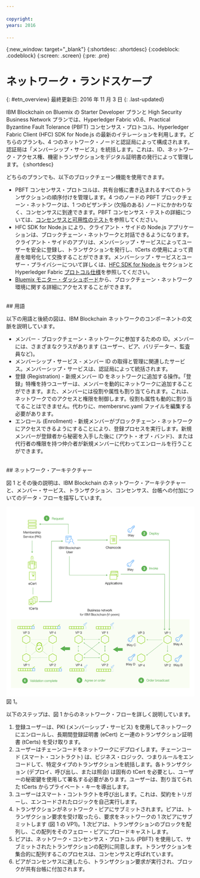 ```yaml
---

copyright:
years: 2016

---
```


{:new_window: target="_blank"}
{:shortdesc: .shortdesc}
{:codeblock: .codeblock}
{:screen: .screen}
{:pre: .pre}


# ネットワーク・ランドスケープ
{: #etn_overview}
最終更新日: 2016 年 11 月 3 日
{: .last-updated}

IBM Blockchain on Bluemix の Starter Developer プランと High Security Business Network プランでは、Hyperledger Fabric v0.6、Practical Byzantine Fault Tolerance (PBFT) コンセンサス・プロトコル、Hyperledger Fabric Client (HFC) SDK for Node.js の最新のイテレーションを利用します。どちらのプランも、4 つのネットワーク・ノードと認証局によって構成されます。認証局は「メンバーシップ・サービス」を統括します。これは、ID、ネットワーク・アクセス権、機密トランザクションをデジタル証明書の発行によって管理します。
{:shortdesc}

どちらのプランでも、以下のブロックチェーン機能を使用できます。

* PBFT コンセンサス・プロトコルは、共有台帳に書き込まれるすべてのトランザクションの順序付けを管理します。4 つのノードの PBFT ブロックチェーン・ネットワークは、1 つのビザンチン (欠陥のある) ノードにかかわりなく、コンセンサスに到達できます。PBFT コンセンサス・テストの詳細については、[コンセンサスと可用性のテスト](etn_pbft.html)を参照してください。
* HFC SDK for Node.js により、クライアント・サイドの Node.js アプリケーションは、ブロックチェーン・ネットワークと対話できるようになります。クライアント・サイドのアプリは、メンバーシップ・サービスによってユーザーを安全に登録し、トランザクションを発行し、tCerts の使用によって資産を暗号化して交換することができます。メンバーシップ・サービスとユーザー・プライバシーについて詳しくは、[HFC SDK for Node.js](etn_sdk.html) セクションと Hyperledger Fabric [プロトコル仕様](https://github.com/hyperledger/fabric/blob/v0.6/docs/protocol-spec.md)を参照してください。
* [Bluemix モニター・ダッシュボード](ibmblockchainmonitor.html)から、ブロックチェーン・ネットワーク環境に関する詳細にアクセスすることができます。  

<br>
## 用語

以下の用語と後続の図は、IBM Blockchain ネットワークのコンポーネントの文脈を説明しています。

* メンバー - ブロックチェーン・ネットワークに参加するための ID。メンバーには、さまざまなクラスがあります (ユーザー、ピア、バリデーター、監査員など)。
* メンバーシップ・サービス - メンバー ID の取得と管理に関連したサービス。メンバーシップ・サービスは、認証局によって統括されます。  
* 登録 (Registration) - 新規メンバー ID をネットワークに追加する操作。「登録」特権を持つユーザーは、メンバーを動的にネットワークに追加することができます。また、メンバーには役割や属性も割り当てられます。これは、ネットワークでのアクセスと権限を制御します。役割も属性も動的に割り当てることはできません。代わりに、membersrvc.yaml ファイルを編集する必要があります。
* エンロール (Enrollment) - 新規メンバーがブロックチェーン・ネットワークにアクセスできるようにすることにより、登録プロセスを実行します。新規メンバーが登録者から秘密を入手した後に (アウト・オブ・バンド)、または代行者の権限を持つ仲介者が新規メンバーに代わってエンロールを行うことができます。  

<br>
## ネットワーク・アーキテクチャー

図 1 とその後の説明は、IBM Blockchain のネットワーク・アーキテクチャーと、メンバー・サービス、トランザクション、コンセンサス、台帳への付加についてのデータ・フローを描写しています。

![専用ネットワーク ](images/Architecture_BMX_dedicated.png "IBM Blockchain ネットワーク・アーキテクチャー")
図 1。

以下のステップは、図 1 からのネットワーク・フローを詳しく説明しています。

1. 登録ユーザーは、PKI (メンバーシップ・サービス) を使用してネットワークにエンロールし、長期間登録証明書 (eCert) と一連のトランザクション証明書 (tCerts) を受け取ります。
2. ユーザーはチェーンコードをネットワークにデプロイします。チェーンコード (スマート・コントラクト) は、ビジネス・ロジック、つまりルールをエンコードして、特定タイプのトランザクションを統括します。各トランザクション (デプロイ、呼び出し、または照会) は固有の tCert を必要とし、ユーザーの秘密鍵を使用して署名する必要があります。ユーザーは、割り当てられた tCerts からプライベート・キーを導出します。
3. ユーザーはスマート・コントラクトを呼び出します。これは、契約をトリガーし、エンコードされたロジックを自己実行します。
4. トランザクションがネットワーク・ピアにサブミットされます。ピアは、トランザクション要求を受け取ったら、要求をネットワークの 1 次ピアにサブミットします (図 1 の VP1)。1 次ピアは、トランザクションのブロックを配列し、この配列をそのフェロー・ピアにブロードキャストします。
5. ピアは、ネットワーク・コンセンサス・プロトコル (PBFT) を使用して、サブミットされたトランザクションの配列に同意します。トランザクションを集合的に配列するこのプロセスは、コンセンサスと呼ばれています。  
6. ピアがコンセンサスに達したら、トランザクション要求が実行され、ブロックが共有台帳に付加されます。  

<!---Both the developer and high-security networks unlock several features in the Hyperledger fabric which robustly enhance security, confidentiality and privacy.  The only fundamental difference between the two is their operating/hosting environment.  The developer network runs in a shared multi-tenant environment on Softlayer, whereas the high-security network exists as an isolated single-tenant running in a secure services container.  Each network leverages the same capabilities from the fabric, including a PBFT consensus protocol and the enhanced Node.js SDK.~~

~~The High-Security business network runs in an isolated and highly secured environment, distinguishing it from other cloud-hosted offerings. The operating system, fabric, and nodes all exist in a secure services container (SSC), providing your enterprise with the security and impregnability that customers have come to expect from system Z technology.  The SSC delivers performance optimization in - peer to peer communication, availability, scalability, hardware encryption, tamper-proof crypto keys, and securely encrypted VMs.  See the [Secure Services Container](etn_ssc.html) section for more details on the security features provided through the SSC.  Additionally, the high security network unlocks numerous features of the Hyperledger fabric (unavailable in the developer service), which robustly enhance security, confidentiality and privacy.  The configuration is such that you are able to test and affirm these features.~~  
{:shortdesc}

~~The high security plan augments the developer plan by delivering several enhancements that help meet the security requirements and concerns of an enterprise-level participant:~~--->

<!---The environment (LinuxONE on z) consists of a four-peer network implementing PBFT with Membership Services enabled, running in an application container.  The application container protects blockchain software, chaincode, and data running within the system. The blockchain software within the secure boot can be signed, attested, and encrypted; and once installed in the application container, is tamper-resistant.  Root users of the platform and system administrators cannot access or see z secure container contents.  In addition, the LinuxOne on z provides you with FIPS compliance, high Evaluation Assurance Level protection, a highly auditable operating environment, and crypto optimization--->
